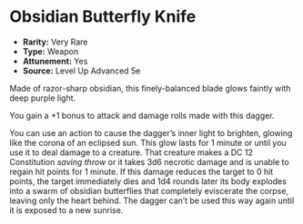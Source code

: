 # Obsidian Butterfly Knife

- **Rarity:** Very Rare
- **Type:** Weapon
- **Attunement:** Yes
- **Source:** Level Up Advanced 5e

Made of razor-sharp obsidian, this finely-balanced blade glows faintly with deep purple light. 

You gain a +1 bonus to attack and damage rolls made with this dagger. 

You can use an action to cause the dagger’s inner light to brighten, glowing like the corona of an eclipsed sun. This glow lasts for 1 minute or until you use it to deal damage to a creature. That creature makes a DC 12 Constitution _saving throw_  or it takes 3d6 necrotic damage and is unable to regain hit points for 1 minute. If this damage reduces the target to 0 hit points, the target immediately dies and 1d4 rounds later its body explodes into a swarm of obsidian butterflies that completely eviscerate the corpse, leaving only the heart behind. The dagger can’t be used this way again until it is exposed to a new sunrise.
